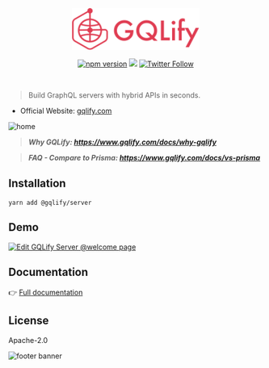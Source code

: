 
<div align="center">

<a href="https://www.gqlify.com"><img src="./resources/logo-pink.svg" width="50%"></a>

</div>

<div align="center">

[![npm version](https://badge.fury.io/js/%40gqlify%2Fserver.svg)](https://badge.fury.io/js/%40gqlify%2Fserver) [![](https://img.shields.io/gitter/room/nwjs/nw.js.svg)](https://gitter.im/Canner/gqlify?utm_source=share-link&utm_medium=link&utm_campaign=share-link) [![Twitter Follow](https://img.shields.io/twitter/follow/cannerIO.svg?style=social&label=Follow)](https://twitter.com/cannerIO)

</div>
<br/>

> Build GraphQL servers with hybrid APIs in seconds.

* Official Website: [gqlify.com](https://www.gqlify.com/)


![home](https://i.imgur.com/ojShV9s.png)

> ***Why GQLify: https://www.gqlify.com/docs/why-gqlify***

> ***FAQ - Compare to Prisma: https://www.gqlify.com/docs/vs-prisma***

## Installation
``` console
yarn add @gqlify/server
```

## Demo
[![Edit GQLify Server @welcome page](https://codesandbox.io/static/img/play-codesandbox.svg)](https://codesandbox.io/s/p7wqo43zpx)


## Documentation
👉 [Full documentation](https://www.gqlify.com/docs)


## License

Apache-2.0

![footer banner](https://user-images.githubusercontent.com/26116324/37811196-a437d930-2e93-11e8-97d8-0653ace2a46d.png)
